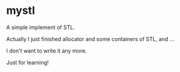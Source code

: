 # mystl
A simple implement of STL.

Actually I just finished allocator and some containers of STL, and ...

I don't want to write it any more.

Just for learning!
